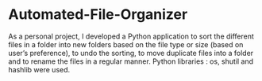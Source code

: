 # Automated-File-Organizer
As a personal project, I developed a Python application to sort the different files in a folder into new folders based on the file type or size (based on user’s preference),  to undo the sorting, to move duplicate files into a folder and to rename the files in a regular manner. Python libraries : os, shutil and hashlib were used.
